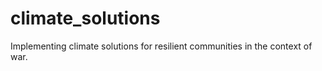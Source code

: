 # climate_solutions
Implementing climate solutions for resilient communities in the context of war.
